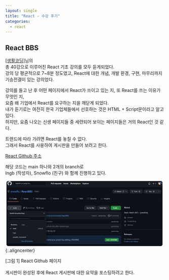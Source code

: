 ```yaml
---
layout: single
title: "React - 수강 후기"
categories:
  - react
---
```


<style>
img.aligncenter{display:block;margin:0 auto}
</style>

## React BBS 

[[생활코딩]](https://www.youtube.com/channel/UCvc8kv-i5fvFTJBFAk6n1SA)님의<br>
총 40강으로 이루어진 React 기초 강의를 모두 듣게되었다.<br> 
강의 당 평균적으로 7~8분 정도였고, React에 대한 개념, 개발 환경, 구현, 마무리까지 기승전결이 있는 강의었다.<br> 

강의를 들고 난 후 어떤 페이지에서 React가 쓰이고 있는 지, 또 React를 쓰는 이유가 무엇인 지,<br>
요즘 왜 기업에서 React를 요구하는 지을 깨닫게 되었다.<br>
내가 듣기로는 여전히 한국 기업체들에서 선호하는 것은 HTML + Script문이라고 알고 있다.<br>
하지만, 요즘 나오는 신생 페이지들 중 세련되어 보이는 페이지들은 거의 React인 것 같다.<br>

트렌드에 따라 가려면 React를 놓칠 수 없다.<br>
그래서 React를 사용하여 게시판을 만들어 보려고 한다.<br>

[React Github 주소](https://github.com/snowflo/ReactBBS)

해당 코드는 main 하나와 2개의 branch로 <br>
Ingb (작성자), Snowflo (친구) 와 함께 진행하고 있다.<br>

![](/assets/images/posting/react_220209/picture1.png){:.aligncenter}
<figcaption> [그림 1] React Github 페이지</figcaption>

<br>
게시판이 완성된 후에 React 게시판에 대한 요약을 포스팅하려고 한다.
